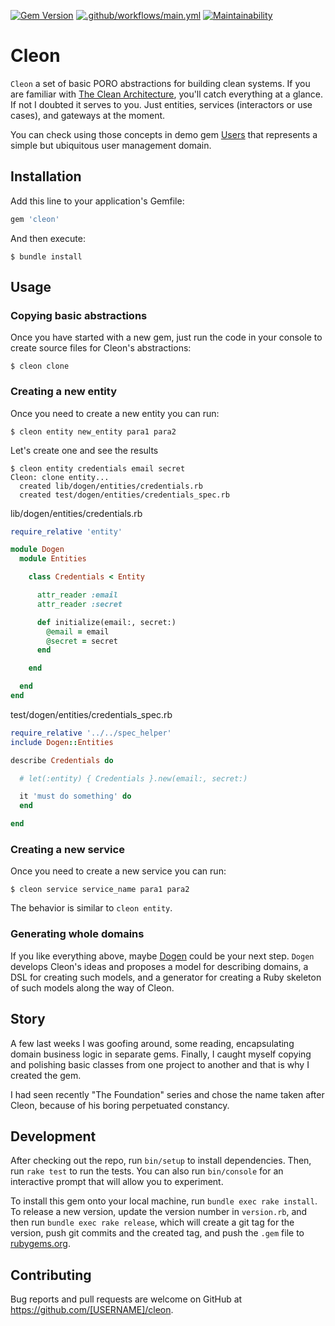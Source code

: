 [![Gem Version](https://badge.fury.io/rb/cleon.svg)](https://badge.fury.io/rb/cleon) [![.github/workflows/main.yml](https://github.com/nvoynov/cleon/actions/workflows/main.yml/badge.svg)](https://github.com/nvoynov/cleon/actions/workflows/main.yml) [![Maintainability](https://api.codeclimate.com/v1/badges/3395dba8f5c833532331/maintainability)](https://codeclimate.com/github/nvoynov/cleon/maintainability)

# Cleon

`Cleon` a set of basic PORO abstractions for building clean systems. If you are familiar with [The Clean Architecture](https://blog.cleancoder.com/uncle-bob/2012/08/13/the-clean-architecture.html), you'll catch everything at a glance. If not I doubted it serves to you. Just entities, services (interactors or use cases), and gateways at the moment.

You can check using those concepts in demo gem [Users](https://github.com/nvoynov/cleon-users) that represents a simple but ubiquitous user management domain.

## Installation

Add this line to your application's Gemfile:

```ruby
gem 'cleon'
```

And then execute:

    $ bundle install

## Usage

### Copying basic abstractions

Once you have started with a new gem, just run the code in your console to create source files for Cleon's abstractions:

    $ cleon clone

### Creating a new entity

Once you need to create a new entity you can run:

    $ cleon entity new_entity para1 para2

Let's create one and see the results

```
$ cleon entity credentials email secret
Cleon: clone entity...
  created lib/dogen/entities/credentials.rb
  created test/dogen/entities/credentials_spec.rb
```

lib/dogen/entities/credentials.rb

```ruby
require_relative 'entity'

module Dogen
  module Entities

    class Credentials < Entity

      attr_reader :email
      attr_reader :secret

      def initialize(email:, secret:)
        @email = email
        @secret = secret
      end

    end

  end
end
```

test/dogen/entities/credentials_spec.rb

```ruby
require_relative '../../spec_helper'
include Dogen::Entities

describe Credentials do

  # let(:entity) { Credentials }.new(email:, secret:)

  it 'must do something' do
  end

end
```

### Creating a new service

Once you need to create a new service you can run:

    $ cleon service service_name para1 para2

The behavior is similar to `cleon entity`.

### Generating whole domains

If you like everything above, maybe [Dogen](https://github.com/nvoynov/dogen) could be your next step. `Dogen` develops Cleon's ideas and proposes a model for describing domains, a DSL for creating such models, and a generator for creating a Ruby skeleton of such models along the way of Cleon.

## Story

A few last weeks I was goofing around, some reading, encapsulating domain business logic in separate gems. Finally, I caught myself copying and polishing basic classes from one project to another and that is why I created the gem.

I had seen recently "The Foundation" series and chose the name taken after Cleon, because of his boring perpetuated constancy.

## Development

After checking out the repo, run `bin/setup` to install dependencies. Then, run `rake test` to run the tests. You can also run `bin/console` for an interactive prompt that will allow you to experiment.

To install this gem onto your local machine, run `bundle exec rake install`. To release a new version, update the version number in `version.rb`, and then run `bundle exec rake release`, which will create a git tag for the version, push git commits and the created tag, and push the `.gem` file to [rubygems.org](https://rubygems.org).

## Contributing

Bug reports and pull requests are welcome on GitHub at https://github.com/[USERNAME]/cleon.
